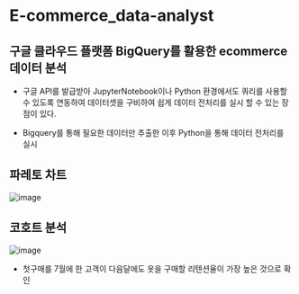 # E-commerce_data-analyst
## 구글 클라우드 플랫폼 BigQuery를 활용한 ecommerce 데이터 분석

- 구글 API를 발급받아 JupyterNotebook이나 Python 환경에서도 쿼리를 사용할 수 있도록 연동하여 데이터셋을 구비하여 쉽게 데이터 전처리를 실시 할 수 있는 장점이 있다.

- Bigquery를 통해 필요한 데이터만 추출한 이후 Python을 통해 데이터 전처리를 실시

## 파레토 차트
![image](https://github.com/user-attachments/assets/23bbfc80-3f92-48e3-aa03-3464b6af5870)


## 코호트 분석
![image](https://github.com/user-attachments/assets/c0fb20fd-c9e3-49e1-96df-76f2722625e6)

- 첫구매를 7월에 한 고객이 다음달에도 옷을 구매할 리텐션율이 가장 높은 것으로 확인
